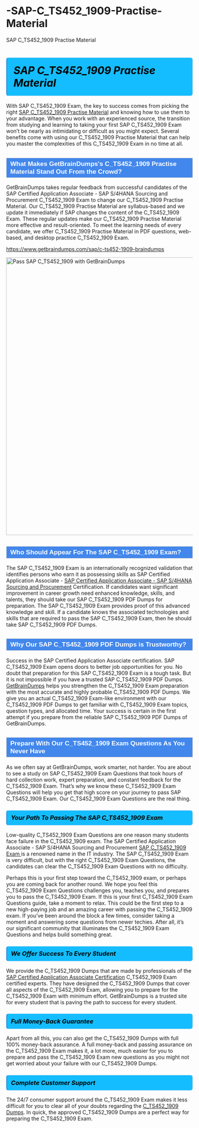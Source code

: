 # -SAP-C_TS452_1909-Practise-Material
SAP C_TS452_1909 Practise Material
<h1><strong><span style="display: block; color: #000000; background: #14BDFF; border: 0.5px solid #AED6F1; border-left: 3px solid #3498DB; padding: .6em; border-radius: 6px;">                     <em>SAP C_TS452_1909 <span class="exam_variation">Practise Material</span> </em>                </span></strong>            </h1>                        <p>With SAP C_TS452_1909 Exam, the key to success comes from picking the right <a href="https://www.getbraindumps.com/sap/c-ts452-1909-braindumps">SAP C_TS452_1909 <span class="exam_variation">Practise Material</span></a> and             knowing how to use them to your advantage.             When you work with an experienced source, the transition from studying and learning to taking your first SAP C_TS452_1909 Exam             won’t be nearly as intimidating or difficult as you might expect. Several benefits come with using our C_TS452_1909 <span class="exam_variation">Practise Material</span> that can             help you master the complexities of this C_TS452_1909 Exam in no time at all.</p>                        <h2 style="background: #4287ec; border: 1px solid #cccccc; padding: 5px 10px;">                <span style="color: #ffffff;">                    <span style="font-size: 11pt;">                        <span style="line-height: normal;">                            <span style="font-family: Calibri,sans-serif;">                                <strong>                                    <span style="font-size: 13.0pt;">What Makes GetBrainDumps's C_TS452_1909 <span class="exam_variation">Practise Material</span> Stand Out From the Crowd?</span>                                </strong>                            </span>                        </span>                    </span>                </span>            </h2>                        <p>GetBrainDumps takes regular feedback from successful candidates of the SAP Certified Application Associate - SAP S/4HANA Sourcing and Procurement C_TS452_1909 Exam to change             our C_TS452_1909 <span class="exam_variation">Practise Material</span>. Our C_TS452_1909 <span class="exam_variation">Practise Material</span> are syllabus-based and we update it immediately if SAP changes             the content of the C_TS452_1909 Exam.             These regular updates make our C_TS452_1909 <span class="exam_variation">Practise Material</span> more effective and result-oriented. To meet the learning needs of every candidate,             we offer C_TS452_1909 <span class="exam_variation">Practise Material</span> in PDF questions, web-based, and desktop practice C_TS452_1909 Exam.</p>                                    <p><a href="https://www.getbraindumps.com/sap/c-ts452-1909-braindumps">https://www.getbraindumps.com/sap/c-ts452-1909-braindumps</a></p>                        <p><a href="https://www.getbraindumps.com/"><img src="https://www.getbraindumps.com/images/get-updated-exam-questions-with-discount-getbraindumps.jpg" class="postImage" alt="Pass SAP C_TS452_1909 with GetBrainDumps" width="750"></a></p>                                        <h2 style="background: #4287ec; border: 1px solid #cccccc; padding: 5px 10px;">                <span style="color: #ffffff;">                    <span style="font-size: 11pt;">                        <span style="line-height: normal;">                            <span style="font-family: Calibri,sans-serif;">                                <strong>                                    <span style="font-size: 13.0pt;">Who Should Appear For The SAP C_TS452_1909 Exam?</span>                                </strong>                            </span>                        </span>                    </span>                </span>            </h2>                        <p>The SAP C_TS452_1909 Exam is an internationally recognized validation that identifies persons who earn it as possessing skills as             SAP Certified Application Associate - <a href="https://www.getbraindumps.com/sap/c-ts452-1909-braindumps">SAP Certified Application Associate - SAP S/4HANA Sourcing and Procurement</a> Certification. If candidates want significant improvement in             career growth need enhanced knowledge, skills, and talents, they should take our SAP C_TS452_1909 <span class="exam_variation2">PDF Dumps</span> for preparation.             The SAP C_TS452_1909 Exam provides proof of this advanced knowledge and skill. If a candidate knows the associated technologies and skills             that are required to pass the SAP C_TS452_1909 Exam, then he should take SAP C_TS452_1909 <span class="exam_variation2">PDF Dumps</span>.</p>                        <h2 style="background: #4287ec; border: 1px solid #cccccc; padding: 5px 10px;">                <span style="color: #ffffff;">                    <span style="font-size: 11pt;">                        <span style="line-height: normal;">                            <span style="font-family: Calibri,sans-serif;">                                <strong>                                    <span style="font-size: 13.0pt;">Why Our SAP C_TS452_1909 <span class="exam_variation2">PDF Dumps</span> is Trustworthy?</span>                                </strong>                            </span>                        </span>                    </span>                </span>            </h2>                        <p>Success in the SAP Certified Application Associate certification. SAP C_TS452_1909 Exam opens doors to better job opportunities for you.             No doubt that preparation for this SAP C_TS452_1909 Exam is a tough task. But it is not impossible if you have a trusted SAP C_TS452_1909 <span class="exam_variation2">PDF Dumps</span>.             <a href="https://www.getbraindumps.com/">GetBrainDumps</a> helps you strengthen the C_TS452_1909 Exam preparation with the most accurate and highly probable C_TS452_1909 <span class="exam_variation2">PDF Dumps</span>. We give you an             actual C_TS452_1909 Exam-like environment with our C_TS452_1909 <span class="exam_variation2">PDF Dumps</span> to get familiar with C_TS452_1909 Exam topics, question types, and allocated time.             Your success is certain in the first attempt if you prepare from the reliable SAP C_TS452_1909 <span class="exam_variation2">PDF Dumps</span> of GetBrainDumps.</p>                        <h2 style="background: #4287ec; border: 1px solid #cccccc; padding: 5px 10px;">                <span style="color: #ffffff;">                    <span style="font-size: 11pt;">                        <span style="line-height: normal;">                            <span style="font-family: Calibri,sans-serif;">                                <strong>                                    <span style="font-size: 13.0pt;">Prepare With Our C_TS452_1909 <span class="exam_variation3">Exam Questions</span> As You Never Have</span>                                </strong>                            </span>                        </span>                    </span>                </span>            </h2>                        <p>As we often say at GetBrainDumps, work smarter, not harder. You are about to see a study on SAP C_TS452_1909 <span class="exam_variation3">Exam Questions</span> that took hours of hard collection work,             expert preparation, and constant feedback for the C_TS452_1909 Exam. That’s why we know these C_TS452_1909 <span class="exam_variation3">Exam Questions</span> will help you get that high score on your             journey to pass SAP C_TS452_1909 Exam. Our C_TS452_1909 <span class="exam_variation3">Exam Questions</span> are the real thing.</p>                        <h3>                <strong>                    <span style="display: block; color: #000000; background: #14BDFF; border: 0.5px solid #AED6F1; border-left: 3px solid #3498DB; padding: .6em; border-radius: 6px;">                        <em>Your Path To Passing The SAP C_TS452_1909 Exam</em>                    </span>                </strong>            </h3>                        <p>Low-quality C_TS452_1909 <span class="exam_variation3">Exam Questions</span> are one reason many students face failure in the C_TS452_1909 exam. The SAP Certified Application Associate - SAP S/4HANA Sourcing and Procurement <a href="https://www.getbraindumps.com/sap-braindumps.html">SAP C_TS452_1909 Exam </a>             is a renowned name in the IT industry. The SAP C_TS452_1909 Exam is very difficult, but with the right C_TS452_1909 <span class="exam_variation3">Exam Questions</span>, the candidates can clear the             C_TS452_1909 <span class="exam_variation3">Exam Questions</span> with no difficulty.</p>                        <p>Perhaps this is your first step toward the C_TS452_1909 exam, or perhaps you are coming back for another round. We hope you feel this             C_TS452_1909 <span class="exam_variation3">Exam Questions</span> challenges you,             teaches you, and prepares you to pass the C_TS452_1909 Exam. If this is your first C_TS452_1909 <span class="exam_variation3">Exam Questions</span> guide, take a moment to relax. This could be the first step to             a new high-paying job and an amazing career with passing the C_TS452_1909 exam. If you’ve been around the block a few times, consider taking a moment and             answering some questions from newer techies. After all, it’s our significant community that illuminates the C_TS452_1909 <span class="exam_variation3">Exam Questions</span> and helps build something great.</p>                        <h3>                <strong>                    <span style="display: block; color: #000000; background: #14BDFF; border: 0.5px solid #AED6F1; border-left: 3px solid #3498DB; padding: .6em; border-radius: 6px;">                        <em>We Offer Success To Every Student</em>                    </span>                </strong>            </h3>                        <p>We provide the C_TS452_1909 <span class="exam_variation4">Dumps</span> that are made by professionals of the <a href="https://www.getbraindumps.com/sap/sap-certified-application-associate-braindumps.html">SAP Certified Application Associate Certification</a> C_TS452_1909 Exam certified experts.             They have designed the C_TS452_1909 <span class="exam_variation4">Dumps</span> that cover all aspects of the C_TS452_1909 Exam, allowing you to prepare for the            C_TS452_1909 Exam with minimum effort.             GetBrainDumps is a trusted site for every student that is paving the path to success for every student.</p>                        <h3>                <strong>                    <span style="display: block; color: #000000; background: #14BDFF; border: 0.5px solid #AED6F1; border-left: 3px solid #3498DB; padding: .6em; border-radius: 6px;">                        <em>Full Money-Back Guarantee</em>                    </span>                </strong>            </h3>                        <p>Apart from all this, you can also get the C_TS452_1909 <span class="exam_variation4">Dumps</span> with full 100% money-back assurance. A full money-back and passing assurance on             the C_TS452_1909 Exam makes it,             a lot more, much easier for you to prepare and pass the C_TS452_1909 Exam new questions as you might             not get worried about your failure with our C_TS452_1909 <span class="exam_variation4">Dumps</span>.</p>                                    <h3>                <strong>                    <span style="display: block; color: #000000; background: #14BDFF; border: 0.5px solid #AED6F1; border-left: 3px solid #3498DB; padding: .6em; border-radius: 6px;">                        <em>Complete Customer Support</em>                    </span>                </strong>            </h3>                        <p>The 24/7 consumer support around the C_TS452_1909 Exam makes it less difficult for you to clear all of your doubts regarding the <a href="https://www.getbraindumps.com/sap/c-ts452-1909-braindumps">C_TS452_1909 <span class="exam_variation4">Dumps</span></a>. In quick,             the approved C_TS452_1909 <span class="exam_variation4">Dumps</span> are a perfect way for preparing the C_TS452_1909 Exam.</p>                    
